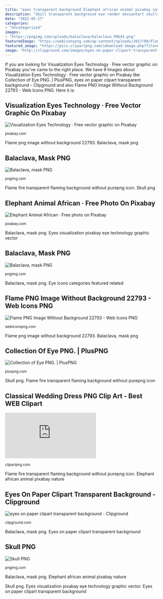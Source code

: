```yaml
---
title: "eyes transparent background Elephant african animal pixabay nature"
description: "Skull transparent background eye render deviantart skulls pngimg photoshop psd deviant web"
date: "2022-05-17"
categories:
- "Uncategorized"
images:
- "https://pngimg.com/uploads/balaclava/balaclava_PNG43.png"
featuredImage: "https://webiconspng.com/wp-content/uploads/2017/09/Flame-PNG-Image-29860.png"
featured_image: "https://pics.clipartpng.com/idownload-image.php?file=Classical_Wedding_Dress_PNG_Clip_Art-1198.png"
image: "http://clipground.com/images/eyes-on-paper-clipart-transparent-background-4.png"
---
```


If you are looking for Visualization Eyes Technology · Free vector graphic on Pixabay you've came to the right place. We have 9 Images about Visualization Eyes Technology · Free vector graphic on Pixabay like Collection of Eye PNG. | PlusPNG, eyes on paper clipart transparent background - Clipground and also Flame PNG Image Without Background 22793 - Web Icons PNG. Here it is:

## Visualization Eyes Technology · Free Vector Graphic On Pixabay

![Visualization Eyes Technology · Free vector graphic on Pixabay](https://cdn.pixabay.com/photo/2012/04/13/17/31/visualization-32988_640.png "Skull png")

<small>pixabay.com</small>

Flame png image without background 22793. Balaclava, mask png

## Balaclava, Mask PNG

![Balaclava, mask PNG](https://pngimg.com/uploads/balaclava/balaclava_PNG43.png "Eyes on paper clipart transparent background")

<small>pngimg.com</small>

Flame fire transparent flaming background without purepng icon. Skull png

## Elephant Animal African · Free Photo On Pixabay

![Elephant Animal African · Free photo on Pixabay](https://cdn.pixabay.com/photo/2015/11/18/19/44/elephant-1049846_640.png "Eyes transparent background clipart paper googly eye animated clip clipground guide printable googlyeyes cliparts")

<small>pixabay.com</small>

Balaclava, mask png. Eyes visualization pixabay eye technology graphic vector

## Balaclava, Mask PNG

![Balaclava, mask PNG](https://pngimg.com/uploads/balaclava/balaclava_PNG4.png "Eyes visualization pixabay eye technology graphic vector")

<small>pngimg.com</small>

Balaclava, mask png. Eye icons categories featured related

## Flame PNG Image Without Background 22793 - Web Icons PNG

![Flame PNG Image Without Background 22793 - Web Icons PNG](https://webiconspng.com/wp-content/uploads/2017/09/Flame-PNG-Image-29860.png "Classical wedding dress png clip art")

<small>webiconspng.com</small>

Flame png image without background 22793. Balaclava, mask png

## Collection Of Eye PNG. | PlusPNG

![Collection of Eye PNG. | PlusPNG](https://pluspng.com/img-png/free-icons-png-green-eye-png-image-1024.png "Eyes on paper clipart transparent background")

<small>pluspng.com</small>

Skull png. Flame fire transparent flaming background without purepng icon

## Classical Wedding Dress PNG Clip Art - Best WEB Clipart

![Classical Wedding Dress PNG Clip Art - Best WEB Clipart](https://pics.clipartpng.com/idownload-image.php?file=Classical_Wedding_Dress_PNG_Clip_Art-1198.png "Skull transparent background eye render deviantart skulls pngimg photoshop psd deviant web")

<small>clipartpng.com</small>

Flame fire transparent flaming background without purepng icon. Elephant african animal pixabay nature

## Eyes On Paper Clipart Transparent Background - Clipground

![eyes on paper clipart transparent background - Clipground](http://clipground.com/images/eyes-on-paper-clipart-transparent-background-4.png "Eyes visualization pixabay eye technology graphic vector")

<small>clipground.com</small>

Balaclava, mask png. Eyes on paper clipart transparent background

## Skull PNG

![Skull PNG](https://pngimg.com/uploads/skull/skull_PNG76.png "Flame fire transparent flaming background without purepng icon")

<small>pngimg.com</small>

Balaclava, mask png. Elephant african animal pixabay nature

Skull png. Eyes visualization pixabay eye technology graphic vector. Eyes on paper clipart transparent background
